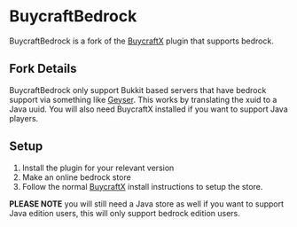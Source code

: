 # BuycraftBedrock

BuycraftBedrock is a fork of the [BuycraftX](https://github.com/tebexio/BuycraftX) plugin that supports bedrock.

## Fork Details

BuycraftBedrock only support Bukkit based servers that have bedrock support via something like [Geyser](https://github.com/GeyserMC/Geyser). This works by translating the xuid to a Java uuid. You will also need BuycraftX installed if you want to support Java players.

## Setup

1. Install the plugin for your relevant version
2. Make an online bedrock store
3. Follow the normal [BuycraftX](https://github.com/tebexio/BuycraftX) install instructions to setup the store.

**PLEASE NOTE** you will still need a Java store as well if you want to support Java edition users, this will only support bedrock edition users.


